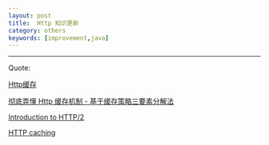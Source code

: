 ```yaml
---
layout: post
title:  Http 知识更新
category: others
keywords: [improvement,java]
---
```








---

Quote:

[Http缓存](https://developers.google.com/web/fundamentals/performance/optimizing-content-efficiency/http-caching?hl=zh-cn)

[彻底弄懂 Http 缓存机制 - 基于缓存策略三要素分解法](http://mp.weixin.qq.com/s/qOMO0LIdA47j3RjhbCWUEQ)

[Introduction to HTTP/2](https://developers.google.com/web/fundamentals/performance/http2/?hl=zh-cn)


[HTTP caching](https://developer.mozilla.org/en-US/docs/Web/HTTP/Caching)
